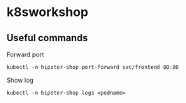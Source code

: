 # k8sworkshop


## Useful commands
Forward port

    kubectl -n hipster-shop port-forward svc/frontend 80:80

Show log

    kubectl -n hipster-shop logs <podname>
